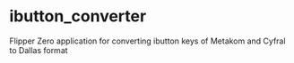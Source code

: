 # ibutton_converter
Flipper Zero application for converting ibutton keys of Metakom and Cyfral to Dallas format
